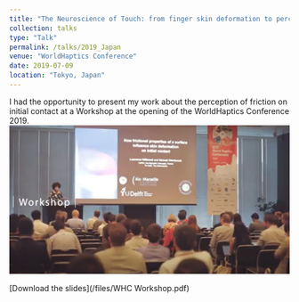 ```yaml
---
title: "The Neuroscience of Touch: from finger skin deformation to perception"
collection: talks
type: "Talk"
permalink: /talks/2019_Japan
venue: "WorldHaptics Conference"
date: 2019-07-09
location: "Tokyo, Japan"
---
```


I had the opportunity to present my work about the perception of friction on initial contact at a Workshop at the opening of the WorldHaptics Conference 2019.
![WorldHaptics 2019](/images/WH19_1.png)

[Download the slides](/files/WHC Workshop.pdf)
